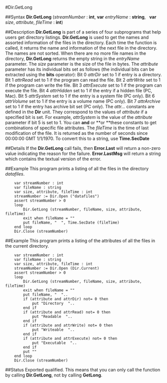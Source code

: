 
#Dir.GetLong

##Syntax
**Dir.GetLong** (*streamNumber* : **int**, **var** *entryName* : **string**,    **var** *size*, *attribute*, *fileTime* : **int**)



##Description
**Dir.GetLong** is part of a series of four subprograms that help users get directory listings. **Dir.GetLong** is used to get the names and assorted information of the files in the directory. Each time the function is called, it returns the name and information of the next file in the directory. The names are not sorted. When there are no more file names in the directory, **Dir.GetLong** returns the empty string in the *entryName* parameter.
The *size* parameter is the size of the file in bytes. The *attribute* parameter has its individual bits set as follows (the individual bits can be extracted using the **bits** operator):
Bit 0  *attrDir*   set to 1 if entry is a directory.
Bit 1  *attrRead*  set to 1 if the program can read the file.
Bit 2  *attrWrite*  set to 1 if the program can write the file.
Bit 3  *attrExecute*  set to 1 if the program can execute the file.
Bit 4  *attrHidden*  set to 1 if the entry if a hidden file (PC, Mac).
Bit 5  *attrSystem*  set to 1 if the entry is a system file (PC only).
Bit 6  *attrVolume*  set to 1 if the entry is a volume name (PC only).
Bit 7  *attrArchive*  set to 1 if the entry has archive bit set (PC only).
The *attr...* constants are defined in the **Dir** unit. They correspond to the values of *attribute* if a specified bit is set.  For example, *attrSystem* is the value of the *attribute* parameter if bit 5 is set to 1. You can **and** or **or **these constants to get combinations of specific file attributes. 
The *fileTime* is the time of last modification of the file. It is returned as the number of seconds since 00:00:00 GMT 1/1/1970. To convert this to a string, use **Time.SecDate**



##Details
If the **Dir.GetLong** call fails, then **Error.Last** will return a non-zero value indicating the reason for the failure. **Error.LastMsg** will return a string which contains the textual version of the error.



##Example
This program prints a listing of all the files in the directory *datafiles*.


        var streamNumber : int
        var fileName : string
        var size, attribute, fileTime : int
        streamNumber := Dir.Open ("datafiles")
        assert streamNumber > 0
        loop
            Dir.GetLong (streamNumber, fileName, size, attribute, fileTime)
            exit when fileName = ""
            put fileName, "  ", Time.SecDate (fileTime)
        end loop
        Dir.Close (streamNumber)
##Example
This program prints a listing of the attributes of all the files in the current directory.


        var streamNumber : int
        var fileName : string
        var size, attribute, fileTime : int
        streamNumber := Dir.Open (Dir.Current)
        assert streamNumber > 0
        loop
            Dir.GetLong (streamNumber, fileName, size, attribute, fileTime)
            exit when fileName = ""
            put fileName, "  "..
            if (attribute and attrDir) not= 0 then
                put "Directory  "..
            end if
            if (attribute and attrRead) not= 0 then
                put "Readable  "..
            end if
            if (attribute and attrWrite) not= 0 then
                put "Writeable  "..
            end if
            if (attribute and attrExecute) not= 0 then
                put "Executable  "..
            end if
            put ""
        end loop
        Dir.Close (streamNumber)
##Status
Exported qualified.
This means that you can only call the function by calling **Dir.GetLong**, not by calling **GetLong**.


